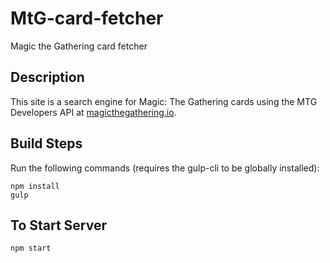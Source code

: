 # MtG-card-fetcher
Magic the Gathering card fetcher

## Description
This site is a search engine for Magic: The Gathering cards using the MTG Developers API at [magicthegathering.io](https://magicthegathering.io).

## Build Steps
Run the following commands (requires the gulp-cli to be globally installed):

```
npm install
gulp
```

## To Start Server

```
npm start
```